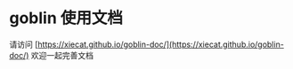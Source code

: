 # goblin 使用文档

请访问 [https://xiecat.github.io/goblin-doc/](https://xiecat.github.io/goblin-doc/)
欢迎一起完善文档